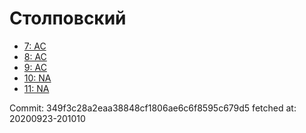 # Столповский
- [7: AC](7.md)
- [8: AC](8.md)
- [9: AC](9.md)
- [10: NA](10.md)
- [11: NA](11.md)

Commit: 349f3c28a2eaa38848cf1806ae6c6f8595c679d5
 fetched at: 20200923-201010
